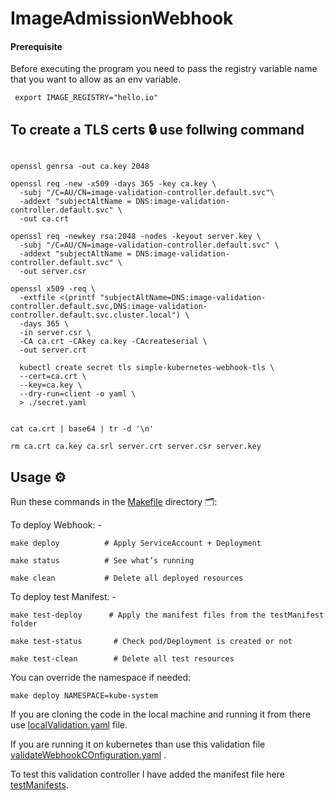 # ImageAdmissionWebhook

#### Prerequisite
Before executing the program you need to pass the registry variable name that you want to allow as an env variable.

` export IMAGE_REGISTRY="hello.io"`

## To create a TLS certs 🔒 use follwing command

```

openssl genrsa -out ca.key 2048

openssl req -new -x509 -days 365 -key ca.key \
  -subj "/C=AU/CN=image-validation-controller.default.svc"\
  -addext "subjectAltName = DNS:image-validation-controller.default.svc" \
  -out ca.crt

openssl req -newkey rsa:2048 -nodes -keyout server.key \
  -subj "/C=AU/CN=image-validation-controller.default.svc" \
  -addext "subjectAltName = DNS:image-validation-controller.default.svc" \
  -out server.csr

openssl x509 -req \
  -extfile <(printf "subjectAltName=DNS:image-validation-controller.default.svc,DNS:image-validation-controller.default.svc.cluster.local") \
  -days 365 \
  -in server.csr \
  -CA ca.crt -CAkey ca.key -CAcreateserial \
  -out server.crt

  kubectl create secret tls simple-kubernetes-webhook-tls \
  --cert=ca.crt \
  --key=ca.key \
  --dry-run=client -o yaml \
  > ./secret.yaml


cat ca.crt | base64 | tr -d '\n'

rm ca.crt ca.key ca.srl server.crt server.csr server.key
```

## Usage ⚙️

Run these commands in the [Makefile](./Makefile) directory 🗂️:


To deploy Webhook: -

`make deploy          # Apply ServiceAccount + Deployment`

`make status          # See what’s running`

`make clean           # Delete all deployed resources`


To deploy test Manifest: -

`make test-deploy      # Apply the manifest files from the testManifest folder`

`make test-status       # Check pod/Deployment is created or not`

`make test-clean        # Delete all test resources`

You can override the namespace if needed:

`make deploy NAMESPACE=kube-system`


If you are cloning the code in the local machine and running it from there use [localValidation.yaml](manifest/localValidation.yaml) file.

If you are running it on kubernetes than use this validation file [validateWebhookCOnfiguration.yaml](manifest/validateWebhookCOnfiguration.yaml) .

To test this validation controller I have added the manifest file here [testManifests](manifest/testManifests).